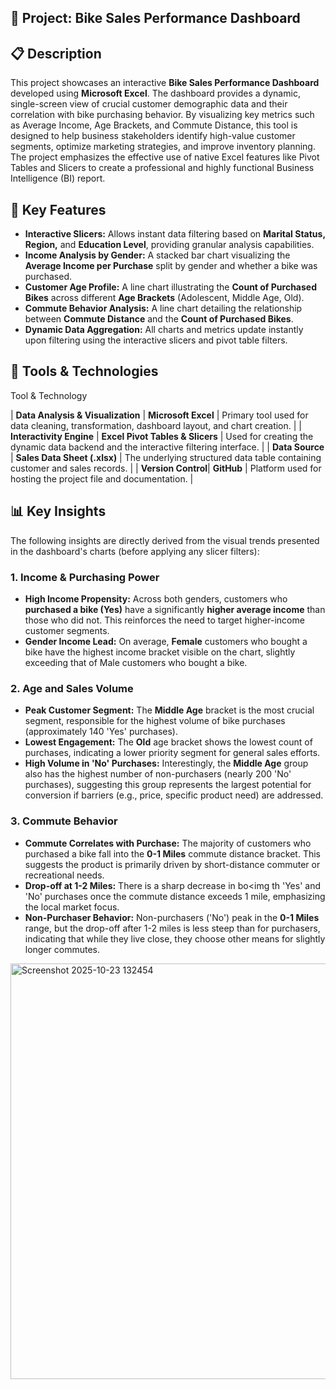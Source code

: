 ## 🧠 Project: Bike Sales Performance Dashboard

## 📋 Description

This project showcases an interactive **Bike Sales Performance Dashboard** developed using **Microsoft Excel**. The dashboard provides a dynamic, single-screen view of crucial customer demographic data and their correlation with bike purchasing behavior. By visualizing key metrics such as Average Income, Age Brackets, and Commute Distance, this tool is designed to help business stakeholders identify high-value customer segments, optimize marketing strategies, and improve inventory planning. The project emphasizes the effective use of native Excel features like Pivot Tables and Slicers to create a professional and highly functional Business Intelligence (BI) report.

## 🚀 Key Features

* **Interactive Slicers:** Allows instant data filtering based on **Marital Status, Region,** and **Education Level**, providing granular analysis capabilities.
* **Income Analysis by Gender:** A stacked bar chart visualizing the **Average Income per Purchase** split by gender and whether a bike was purchased.
* **Customer Age Profile:** A line chart illustrating the **Count of Purchased Bikes** across different **Age Brackets** (Adolescent, Middle Age, Old).
* **Commute Behavior Analysis:** A line chart detailing the relationship between **Commute Distance** and the **Count of Purchased Bikes**.
* **Dynamic Data Aggregation:** All charts and metrics update instantly upon filtering using the interactive slicers and pivot table filters.

## 🧩 Tools & Technologies

 Tool & Technology 

| **Data Analysis & Visualization** | **Microsoft Excel** | Primary tool used for data cleaning, transformation, dashboard layout, and chart creation. |
| **Interactivity Engine** | **Excel Pivot Tables & Slicers** | Used for creating the dynamic data backend and the interactive filtering interface. |
| **Data Source** | **Sales Data Sheet (.xlsx)** | The underlying structured data table containing customer and sales records. |
| **Version Control**| **GitHub** | Platform used for hosting the project file and documentation. |

## 📊 Key Insights

The following insights are directly derived from the visual trends presented in the dashboard's charts (before applying any slicer filters):

### 1. Income & Purchasing Power

* **High Income Propensity:** Across both genders, customers who **purchased a bike (Yes)** have a significantly **higher average income** than those who did not. This reinforces the need to target higher-income customer segments.
* **Gender Income Lead:** On average, **Female** customers who bought a bike have the highest income bracket visible on the chart, slightly exceeding that of Male customers who bought a bike.

### 2. Age and Sales Volume

* **Peak Customer Segment:** The **Middle Age** bracket is the most crucial segment, responsible for the highest volume of bike purchases (approximately 140 'Yes' purchases).
* **Lowest Engagement:** The **Old** age bracket shows the lowest count of purchases, indicating a lower priority segment for general sales efforts.
* **High Volume in 'No' Purchases:** Interestingly, the **Middle Age** group also has the highest number of non-purchasers (nearly 200 'No' purchases), suggesting this group represents the largest potential for conversion if barriers (e.g., price, specific product need) are addressed.

### 3. Commute Behavior

* **Commute Correlates with Purchase:** The majority of customers who purchased a bike fall into the **0-1 Miles** commute distance bracket. This suggests the product is primarily driven by short-distance commuter or recreational needs.
* **Drop-off at 1-2 Miles:** There is a sharp decrease in bo<img 
th 'Yes' and 'No' purchases once the commute distance exceeds 1 mile, emphasizing the local market focus.
* **Non-Purchaser Behavior:** Non-purchasers ('No') peak in the **0-1 Miles** range, but the drop-off after 1-2 miles is less steep than for purchasers, indicating that while they live close, they choose other means for slightly longer commutes.


<img width="1251" height="665" alt="Screenshot 2025-10-23 132454" src="https://github.com/user-attachments/assets/37350b06-5378-4055-951a-c0ebea639b37" />
